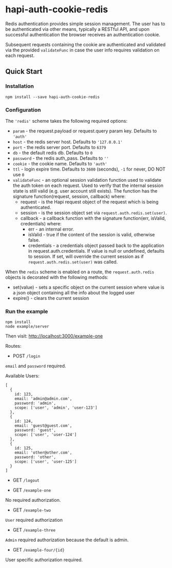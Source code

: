 # hapi-auth-cookie-redis

Redis authentication provides simple session management. The user has to be authenticated via other means, typically a RESTful API, and upon successful authentication the browser receives an authentication cookie.

Subsequent requests containing the cookie are authenticated and validated via the provided `validateFunc` in case the user info requires validation on each request.


## Quick Start

### Installation

```
npm install --save hapi-auth-cookie-redis
```

### Configuration

The `'redis'` scheme takes the following required options:

* `param` - the request.payload or request.query param key. Defaults to `'auth'`
* `host` - the redis server host. Defaults to `'127.0.0.1'`
* `port` - the redis server port. Defaults to `6379`
* `db` - the default redis db. Defaults to `0`
* `password` - the redis auth_pass. Defaults to `''`
* `cookie` - the cookie name. Defaults to `'auth'`
* `ttl` - login expire time. Defaults to `3600` (seconds), `-1` for never, DO NOT use `0`
* `validateFunc` - an optional session validation function used to validate the auth token on each request. Used to verify that the internal session state is still valid (e.g. user account still exists). The function has the signature function(request, session, callback) where:
  * request - is the Hapi request object of the request which is being authenticated.
  * session - is the session object set via `request.auth.redis.set(user)`.
  * callback - a callback function with the signature function(err, isValid, credentials) where:
    * err - an internal error.
    * isValid - true if the content of the session is valid, otherwise false.
    * credentials - a credentials object passed back to the application in request.auth.credentials. If value is null or undefined, defaults to session. If set, will override the current session as if `request.auth.redis.set(user)` was called.

When the `redis` scheme is enabled on a route, the `request.auth.redis` objects is decorated with the following methods:

* set(value) - sets a specific object on the current session where value is a json object containing all the info about the logged user
* expire() - clears the current session

### Run the example

```
npm install 
node example/server
```

Then visit: <http://localhost:3000/example-one>

Routes:

* POST `/login`

`email` and `password` required.

Available Users:

```
[
  {
    id: 123,
    email: 'admin@admin.com',
    password: 'admin',
    scope: ['user', 'admin', 'user-123']
  },
  {
    id: 124,
    email: 'guest@guest.com',
    password: 'guest',
    scope: ['user', 'user-124']
  },
  {
    id: 125,
    email: 'other@other.com',
    password: 'other',
    scope: ['user', 'user-125']
  }
]
```

* GET `/logout`

* GET `/example-one` 

No required authorization.

* GET `/example-two`

`User` required authorization

* GET `/example-three`

`Admin` required authorization because the default is admin.

* GET `/example-four/{id}`

User specific authorization required.
